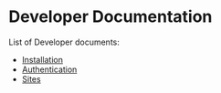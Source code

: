 # Developer Documentation

List of Developer documents:

- [Installation](./install.md)
- [Authentication](./authentication.md)
- [Sites](./sites.md)
